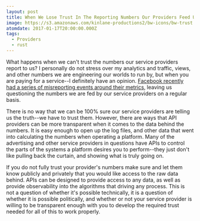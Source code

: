 ```yaml
---
layout: post
title: When We Lose Trust In The Reporting Numbers Our Providers Feed Us
image: https://s3.amazonaws.com/kinlane-productions2/bw-icons/bw-trust.png
atomdate: 2017-01-17T20:00:00.000Z
tags:
  - Providers
  - rust
---
```

What happens when we can't trust the numbers our service providers report to us? I personally do not stress over my analytics and traffic, views, and other numbers we are engineering our worlds to run by, but when you are paying for a service--I definitely have an opinion. [Facebook recently had a series of misreporting events around their metrics](http://www.socialmediatoday.com/social-networks/complete-list-facebooks-misreported-metrics-and-what-they-mean), leaving us questioning the numbers we are fed by our service providers on a regular basis.

There is no way that we can be 100% sure our service providers are telling us the truth--we have to trust them. However, there are ways that API providers can be more transparent when it comes to the data behind the numbers. It is easy enough to open up the log files, and other data that went into calculating the numbers when operating a platform. Many of the advertising and other service providers in questions have APIs to control the parts of the systems a platform desires you to perform--they just don't like pulling back the curtain, and showing what is truly going on.

If you do not fully trust your provider's numbers make sure and let them know publicly and privately that you would like access to the raw data behind. APIs can be designed to provide access to any data, as well as provide observability into the algorithms that driving any process. This is not a question of whether it's possible technically, it is a question of whether it is possible politically, and whether or not your service provider is willing to be transparent enough with you to develop the required trust needed for all of this to work properly.
